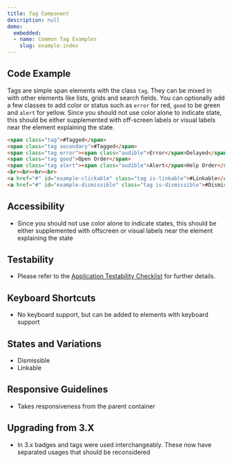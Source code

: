 ```yaml
---
title: Tag Component
description: null
demo:
  embedded:
  - name: Common Tag Examples
    slug: example-index
---
```

## Code Example

Tags are simple span elements with the class `tag`. They can be mixed in with other elements like lists, grids and search fields. You can optionally add a few classes to add color or status such as `error` for red, `good` to be green and `alert` for yellow. Since you should not use color alone to indicate state, this should be either supplemented with off-screen labels or visual labels near the element explaining the state.

```html
<span class="tag">#Tagged</span>
<span class="tag secondary">#Tagged</span>
<span class="tag error"><span class="audible">Error</span>Delayed</span>
<span class="tag good">Open Order</span>
<span class="tag alert"><span class="audible">Alert</span>Help Order</span>
<br><br><br><br>
<a href="#" id="example-clickable" class="tag is-linkable">#Linkable</a>
<a href="#" id="example-dismissible" class="tag is-dismissible">#Dismissible</a>
```

## Accessibility

- Since you should not use color alone to indicate states, this should be either supplemented with offscreen or visual labels near the element explaining the state

## Testability

- Please refer to the [Application Testability Checklist](https://design.infor.com/resources/application-testability-checklist) for further details.

## Keyboard Shortcuts

- No keyboard support, but can be added to elements with keyboard support

## States and Variations

- Dismissible
- Linkable

## Responsive Guidelines

- Takes responsiveness from the parent container

## Upgrading from 3.X

- In 3.x badges and tags were used interchangeably. These now have separated usages that should be reconsidered
